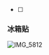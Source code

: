 - [ ] 
### 冰箱贴 
![IMG_5812](https://cdn.jsdelivr.net/gh/Mxlo/picx-images-hosting@master/20250107/IMG_5812.8z6luj8hy8.png)